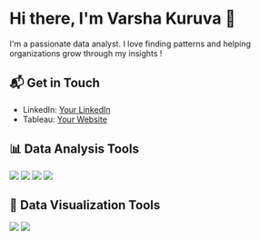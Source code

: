 
<!--
**kuruvavarsha/kuruvavarsha** is a ✨ _special_ ✨ repository because its `README.md` (this file) appears on your GitHub profile.

Here are some ideas to get you started:

- 🔭 I’m currently working on ...
- 🌱 I’m currently learning ...
- 👯 I’m looking to collaborate on ...
- 🤔 I’m looking for help with ...
- 💬 Ask me about ...
- 📫 How to reach me: ...
- 😄 Pronouns: ...
- ⚡ Fun fact: ...
-->

# Hi there, I'm Varsha Kuruva 👋

I'm a passionate data analyst. I love finding patterns and helping organizations grow through my insights !

## 📬 Get in Touch

- LinkedIn: [Your LinkedIn](https://www.linkedin.com/in/varshakuruva/)
- Tableau: [Your Website](https://public.tableau.com/app/profile/varsha.kuruva/vizzes)

## 📊 Data Analysis Tools

![](https://img.shields.io/badge/R-276DC3?style=for-the-badge&logo=r&logoColor=white)
![](https://img.shields.io/badge/Python-3776AB?style=for-the-badge&logo=python&logoColor=white)
![](https://img.shields.io/badge/SQL-4479A1?style=for-the-badge&logo=postgresql&logoColor=white)
![](https://img.shields.io/badge/Excel-217346?style=for-the-badge&logo=microsoftexcel&logoColor=white)

## 🌟 Data Visualization Tools

![](https://img.shields.io/badge/Tableau-E97627?style=for-the-badge&logo=tableau&logoColor=white)
![](https://img.shields.io/badge/Power_BI-F2C811?style=for-the-badge&logo=powerbi&logoColor=black)



